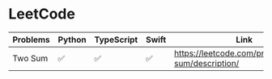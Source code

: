 # LeetCode

| Problems            | Python             | TypeScript        | Swift             | Link                                                       |
|---------------------|--------------------|-------------------|-------------------|------------------------------------------------------------|
| Two Sum             |:white_check_mark:  |:white_check_mark: |:white_check_mark: | https://leetcode.com/problems/two-sum/description/         |
